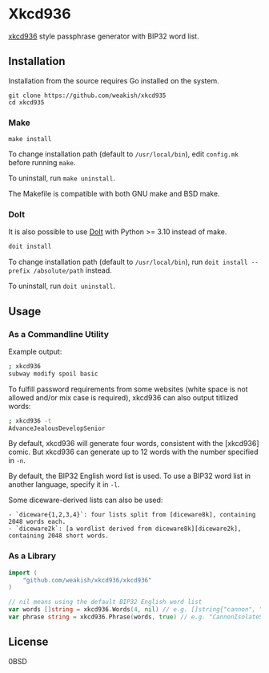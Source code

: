 # Xkcd936

[xkcd936](https://www.xkcd.com/936/) style passphrase generator with BIP32 word list.

## Installation

Installation from the source requires Go installed on the system.

    git clone https://github.com/weakish/xkcd935
    cd xkcd935

### Make

    make install

To change installation path (default to `/usr/local/bin`),
edit `config.mk` before running `make`.

To uninstall, run `make uninstall`.

The Makefile is compatible with both GNU make and BSD make.

### DoIt

It is also possible to use [DoIt] with Python >= 3.10 instead of make.

```sh
doit install
```

[DoIt]: https://pydoit.org

To change installation path (default to `/usr/local/bin`),
run `doit install --prefix /absolute/path` instead.

To uninstall, run `doit uninstall`.

## Usage

### As a Commandline Utility

Example output:

```sh
; xkcd936
subway modify spoil basic
```

To fulfill password requirements from some websites
(white space is not allowed and/or mix case is required),
xkcd936 can also output titlized words:

```sh
; xkcd936 -t
AdvanceJealousDevelopSenior
```

By default, xkcd936 will generate four words,
consistent with the [xkcd936] comic.
But xkcd936 can generate up to 12 words with the number specified in `-n`.

By default, the BIP32 English word list is used.
To use a BIP32 word list in another language, specify it in `-l`.

Some diceware-derived lists can also be used:

    - `diceware{1,2,3,4}`: four lists split from [diceware8k], containing 2048 words each.
    - `diceware2k`: [a wordlist derived from diceware8k][diceware2k], containing 2048 short words.

[diceware8k]: https://theworld.com/~reinhold/diceware8k.txt
[diceware2k]: https://diceware2k.surge.sh

### As a Library

```go
import (
	"github.com/weakish/xkcd936/xkcd936"
)

// nil means using the default BIP32 English word list
var words []string = xkcd936.Words(4, nil) // e.g. []string{"cannon", "isolate", "soccer", "word"}
var phrase string = xkcd936.Phrase(words, true) // e.g. "CannonIsolateSoccerWord"
```

## License

0BSD
